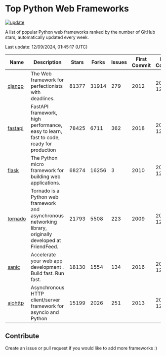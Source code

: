 # Top Python Web Frameworks

[![update](https://github.com/sunnysid3up/python-web-frameworks/actions/workflows/update.yml/badge.svg)](https://github.com/sunnysid3up/python-web-frameworks/actions/workflows/update.yml)

A list of popular Python web frameworks ranked by the number of GitHub stars, automatically updated every week.

Last update: 12/09/2024, 01:45:17 (UTC)

| Name          | Description          | Stars                     | Forks          | Issues               | First Commit        | Last Commit         |
|---------------|----------------------|---------------------------|----------------|----------------------|---------------------|---------------------|
| [django](https://github.com/django/django) | The Web framework for perfectionists with deadlines. | 81377 | 31914 | 279 | 2012 | 2024-12-09 |
| [fastapi](https://github.com/fastapi/fastapi) | FastAPI framework, high performance, easy to learn, fast to code, ready for production | 78425 | 6711 | 362 | 2018 | 2024-12-09 |
| [flask](https://github.com/pallets/flask) | The Python micro framework for building web applications. | 68274 | 16256 | 3 | 2010 | 2024-12-09 |
| [tornado](https://github.com/tornadoweb/tornado) | Tornado is a Python web framework and asynchronous networking library, originally developed at FriendFeed. | 21793 | 5508 | 223 | 2009 | 2024-12-08 |
| [sanic](https://github.com/sanic-org/sanic) |  Accelerate your web app development . Build fast. Run fast. | 18130 | 1554 | 134 | 2016 | 2024-12-08 |
| [aiohttp](https://github.com/aio-libs/aiohttp) | Asynchronous HTTP client/server framework for asyncio and Python | 15199 | 2026 | 251 | 2013 | 2024-12-08 |

## Contribute 

Create an issue or pull request if you would like to add more frameworks :)